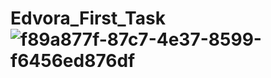 # Edvora_First_Task![f89a877f-87c7-4e37-8599-f6456ed876df](https://user-images.githubusercontent.com/85374003/161404153-99e536eb-2e32-4c91-a651-11d2aac824b8.jpg)
